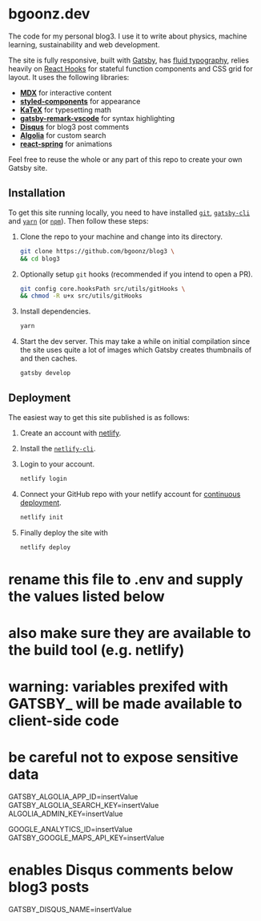 # bgoonz.dev

The code for my personal blog3. I use it to write about physics, machine learning, sustainability and web development.

The site is fully responsive, built with [Gatsby](https://gatsbyjs.org), has [fluid typography](https://css-tricks.com/snippets/css/fluid-typography), relies heavily on [React Hooks](https://reactjs.org/docs/hooks-intro) for stateful function components and CSS grid for layout. It uses the following libraries:

- [**MDX**](https://mdxjs.com) for interactive content
- [**styled-components**](https://styled-components.com) for appearance
- [**KaTeX**](https://katex.org) for typesetting math
- [**gatsby-remark-vscode**](https://gatsbyjs.org/packages/gatsby-remark-vscode) for syntax highlighting
- [**Disqus**](https://disqus.com) for blog3 post comments
- [**Algolia**](https://algolia.com) for custom search
- [**react-spring**](https://react-spring.io) for animations

Feel free to reuse the whole or any part of this repo to create your own Gatsby site.

## Installation

To get this site running locally, you need to have installed [`git`](https://git-scm.com), [`gatsby-cli`](https://gatsbyjs.org/docs/gatsby-cli) and [`yarn`](https://yarnpkg.com) (or [`npm`](https://npmjs.com)). Then follow these steps:

1. Clone the repo to your machine and change into its directory.

   ```sh
   git clone https://github.com/bgoonz/blog3 \
   && cd blog3
   ```

2. Optionally setup `git` hooks (recommended if you intend to open a PR).

   ```sh
   git config core.hooksPath src/utils/gitHooks \
   && chmod -R u+x src/utils/gitHooks
   ```

3. Install dependencies.

   ```sh
   yarn
   ```

4. Start the dev server. This may take a while on initial compilation since the site uses quite a lot of images which Gatsby creates thumbnails of and then caches.

   ```sh
   gatsby develop
   ```

## Deployment

The easiest way to get this site published is as follows:

1. Create an account with [netlify](https://netlify.com).

2. Install the [`netlify-cli`](https://netlify.com/docs/cli).

3. Login to your account.

   ```sh
   netlify login
   ```

4. Connect your GitHub repo with your netlify account for [continuous deployment](https://docs.netlify.com/cli/get-started/#usage-data-collection).

   ```sh
   netlify init
   ```

5. Finally deploy the site with

   ```sh
   netlify deploy
   ```

# rename this file to .env and supply the values listed below

# also make sure they are available to the build tool (e.g. netlify)

# warning: variables prexifed with GATSBY_ will be made available to client-side code

# be careful not to expose sensitive data

GATSBY_ALGOLIA_APP_ID=insertValue
GATSBY_ALGOLIA_SEARCH_KEY=insertValue
ALGOLIA_ADMIN_KEY=insertValue

GOOGLE_ANALYTICS_ID=insertValue
GATSBY_GOOGLE_MAPS_API_KEY=insertValue

# enables Disqus comments below blog3 posts

GATSBY_DISQUS_NAME=insertValue
